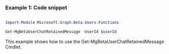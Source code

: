 ### Example 1: Code snippet

```powershell

Import-Module Microsoft.Graph.Beta.Users.Functions

Get-MgBetaUserChatRetainedMessage -UserId $userId

```
This example shows how to use the Get-MgBetaUserChatRetainedMessage Cmdlet.

